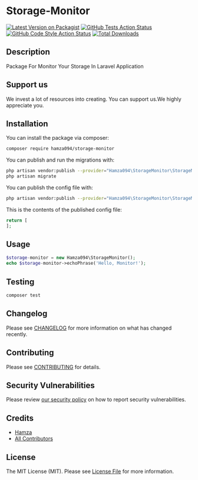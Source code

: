 # Storage-Monitor

[![Latest Version on Packagist](https://img.shields.io/packagist/v/hamza094/storage-monitor.svg?style=flat-square)](https://packagist.org/packages/hamza094/storage-monitor)
[![GitHub Tests Action Status](https://img.shields.io/github/workflow/status/hamza094/storage-monitor/run-tests?label=tests)](https://github.com/hamza094/storage-monitor/actions?query=workflow%3Arun-tests+branch%3Amain)
[![GitHub Code Style Action Status](https://img.shields.io/github/workflow/status/hamza094/storage-monitor/Check%20&%20fix%20styling?label=code%20style)](https://github.com/hamza094/storage-monitor/actions?query=workflow%3A"Check+%26+fix+styling"+branch%3Amain)
[![Total Downloads](https://img.shields.io/packagist/dt/hamza094/storage-monitor.svg?style=flat-square)](https://packagist.org/packages/hamza094/storage-monitor)

## Description
Package For Monitor Your Storage In Laravel Application

## Support us

We invest a lot of resources into creating. You can support us.We highly appreciate you.

## Installation

You can install the package via composer:

```bash
composer require hamza094/storage-monitor
```

You can publish and run the migrations with:

```bash
php artisan vendor:publish --provider="Hamza094\StorageMonitor\StorageMonitorServiceProvider" --tag="storage-monitor-migrations"
php artisan migrate
```

You can publish the config file with:
```bash
php artisan vendor:publish --provider="Hamza094\StorageMonitor\StorageMonitorServiceProvider" --tag="storage-monitor-config"
```

This is the contents of the published config file:

```php
return [
];
```

## Usage

```php
$storage-monitor = new Hamza094\StorageMonitor();
echo $storage-monitor->echoPhrase('Hello, Monitor!');
```

## Testing

```bash
composer test
```

## Changelog

Please see [CHANGELOG](CHANGELOG.md) for more information on what has changed recently.

## Contributing

Please see [CONTRIBUTING](.github/CONTRIBUTING.md) for details.

## Security Vulnerabilities

Please review [our security policy](../../security/policy) on how to report security vulnerabilities.

## Credits

- [Hamza](https://github.com/hamza094)
- [All Contributors](../../contributors)

## License

The MIT License (MIT). Please see [License File](LICENSE.md) for more information.
